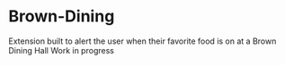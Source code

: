 # Brown-Dining
Extension built to alert the user when their favorite food is on at a Brown Dining Hall
Work in progress